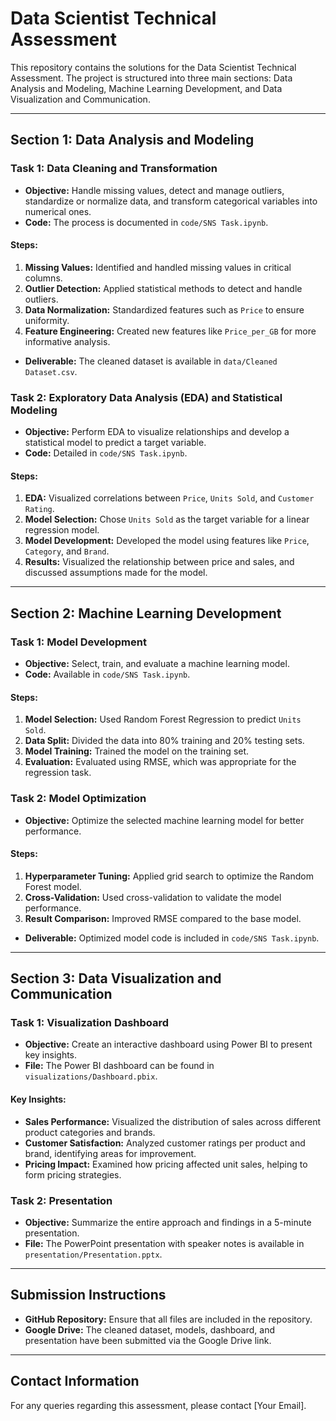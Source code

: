 # Data Scientist Technical Assessment

This repository contains the solutions for the Data Scientist Technical Assessment. The project is structured into three main sections: Data Analysis and Modeling, Machine Learning Development, and Data Visualization and Communication.


---

## Section 1: Data Analysis and Modeling

### Task 1: Data Cleaning and Transformation
- **Objective:** Handle missing values, detect and manage outliers, standardize or normalize data, and transform categorical variables into numerical ones.
- **Code:** The process is documented in `code/SNS Task.ipynb`.
  
#### Steps:
1. **Missing Values:** Identified and handled missing values in critical columns.
2. **Outlier Detection:** Applied statistical methods to detect and handle outliers.
3. **Data Normalization:** Standardized features such as `Price` to ensure uniformity.
4. **Feature Engineering:** Created new features like `Price_per_GB` for more informative analysis.

- **Deliverable:** The cleaned dataset is available in `data/Cleaned Dataset.csv`.

### Task 2: Exploratory Data Analysis (EDA) and Statistical Modeling
- **Objective:** Perform EDA to visualize relationships and develop a statistical model to predict a target variable.
- **Code:** Detailed in `code/SNS Task.ipynb`.

#### Steps:
1. **EDA:** Visualized correlations between `Price`, `Units Sold`, and `Customer Rating`.
2. **Model Selection:** Chose `Units Sold` as the target variable for a linear regression model.
3. **Model Development:** Developed the model using features like `Price`, `Category`, and `Brand`.
4. **Results:** Visualized the relationship between price and sales, and discussed assumptions made for the model.

---

## Section 2: Machine Learning Development

### Task 1: Model Development
- **Objective:** Select, train, and evaluate a machine learning model.
- **Code:** Available in `code/SNS Task.ipynb`.

#### Steps:
1. **Model Selection:** Used Random Forest Regression to predict `Units Sold`.
2. **Data Split:** Divided the data into 80% training and 20% testing sets.
3. **Model Training:** Trained the model on the training set.
4. **Evaluation:** Evaluated using RMSE, which was appropriate for the regression task.

### Task 2: Model Optimization
- **Objective:** Optimize the selected machine learning model for better performance.
  
#### Steps:
1. **Hyperparameter Tuning:** Applied grid search to optimize the Random Forest model.
2. **Cross-Validation:** Used cross-validation to validate the model performance.
3. **Result Comparison:** Improved RMSE compared to the base model.

- **Deliverable:** Optimized model code is included in `code/SNS Task.ipynb`.

---

## Section 3: Data Visualization and Communication

### Task 1: Visualization Dashboard
- **Objective:** Create an interactive dashboard using Power BI to present key insights.
- **File:** The Power BI dashboard can be found in `visualizations/Dashboard.pbix`.

#### Key Insights:
- **Sales Performance:** Visualized the distribution of sales across different product categories and brands.
- **Customer Satisfaction:** Analyzed customer ratings per product and brand, identifying areas for improvement.
- **Pricing Impact:** Examined how pricing affected unit sales, helping to form pricing strategies.

### Task 2: Presentation
- **Objective:** Summarize the entire approach and findings in a 5-minute presentation.
- **File:** The PowerPoint presentation with speaker notes is available in `presentation/Presentation.pptx`.

---

## Submission Instructions
- **GitHub Repository:** Ensure that all files are included in the repository.
- **Google Drive:** The cleaned dataset, models, dashboard, and presentation have been submitted via the Google Drive link.

---

## Contact Information
For any queries regarding this assessment, please contact [Your Email].



